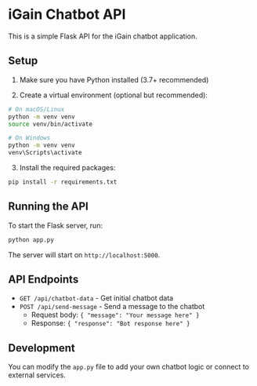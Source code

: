 # iGain Chatbot API

This is a simple Flask API for the iGain chatbot application.

## Setup

1. Make sure you have Python installed (3.7+ recommended)

2. Create a virtual environment (optional but recommended):

```bash
# On macOS/Linux
python -m venv venv
source venv/bin/activate

# On Windows
python -m venv venv
venv\Scripts\activate
```

3. Install the required packages:

```bash
pip install -r requirements.txt
```

## Running the API

To start the Flask server, run:

```bash
python app.py
```

The server will start on `http://localhost:5000`.

## API Endpoints

- `GET /api/chatbot-data` - Get initial chatbot data
- `POST /api/send-message` - Send a message to the chatbot
  - Request body: `{ "message": "Your message here" }`
  - Response: `{ "response": "Bot response here" }`

## Development

You can modify the `app.py` file to add your own chatbot logic or connect to external services. 